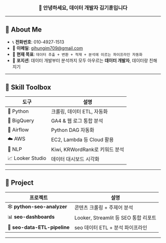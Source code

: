 <!-- 헤더 섹션 -->
<h3 align="center">👋 안녕하세요, 데이터 개발자 김기훈입니다</h3>

---

## 🚀 About Me

- 📞 **전화번호**: 010-4927-1513
- 💌 **이메일**: gihungim709@gmail.com  
- 🔭 **현재 목표**: `데이터 추출 + 변환 + 적재 + 분석에 이르는 파이프라인 자동화`
- 🧩 **포지션**: 데이터 개발부터 분석까지 모두 아우르는 **데이터 개발자**, 데이터랑 친해지기

---

## 🧰 Skill Toolbox

| 도구 | 설명 |
|------|------|
| 🐍 Python | 크롤링, 데이터 ETL, 자동화 |
| 🧮 BigQuery | GA4 & 웹 로그 통합 분석 |
| 🔄 Airflow | Python DAG 자동화 |
| ☁️ AWS | EC2, Lambda 등 Cloud 활용 |
| 🧠 NLP | Kiwi, KRWordRank로 키워드 분석 |
| 📈 Looker Studio | 데이터 대시보드 시각화 |

---

## 📂 Project

| 프로젝트 | 설명 |
|----------|------|
| 🕸 **python-seo-analyzer** | 콘텐츠 크롤링 + 주제어 분석 |
| 📊 **seo-dashboards** | Looker, Streamlit 등 SEO 통합 리포트 |
| 🔎 **seo-data-ETL-pipeline** | seo 데이터 ETL + 분석 파이프라인 |
---
